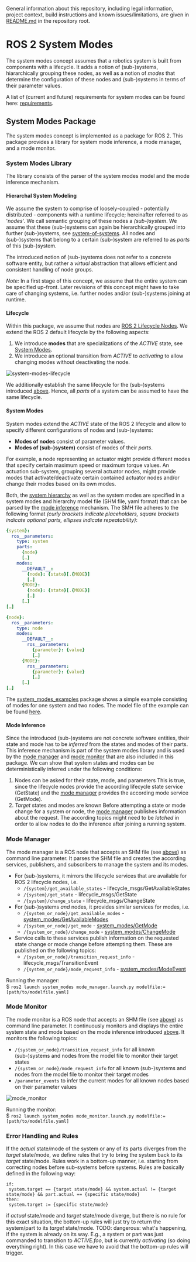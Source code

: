 General information about this repository, including legal information, project context, build instructions and known issues/limitations, are given in [README.md](../README.md) in the repository root.

# ROS 2 System Modes

The system modes concept assumes that a robotics system is built from components with a lifecycle. It adds a notion of (sub-)systems, hiararchically grouping these nodes, as well as a notion of *modes* that determine the configuration of these nodes and (sub-)systems in terms of their parameter values.

A list of (current and future) requirements for system modes can be found here: [requirements](./doc/requirements.md#system-runtime-configuration).

## System Modes Package

The system modes concept is implemented as a package for ROS 2. This package provides a library for system mode inference, a mode manager, and a mode monitor.

### System Modes Library

The library consists of the parser of the system modes model and the mode inference mechanism.

#### Hierarchal System Modeling

We assume the system to comprise of loosely-coupled - potentially distributed - components with a runtime lifecycle; hereinafter referred to as '*nodes*'. We call semantic grouping of these nodes a *(sub-)system*. We assume that these (sub-)systems can again be hierarchically grouped into further (sub-)systems, see [system-of-systems](https://en.wikipedia.org/wiki/System_of_systems). All nodes and (sub-)systems that belong to a certain (sub-)system are referred to as *parts* of this (sub-)system.

The introduced notion of (sub-)systems does not refer to a concrete software entity, but rather a *virtual* abstraction that allows efficient and consistent handling of node groups.

*Note:* In a first stage of this concept, we assume that the entire system can be specified up-front. Later revisions of this concept might have to take care of changing systems, i.e. further nodes and/or (sub-)systems joining at runtime.

#### Lifecycle

Within this package, we assume that nodes are [ROS 2 Lifecycle Nodes](http://design.ros2.org/articles/node_lifecycle.html). We extend the ROS 2 default lifecycle by the following aspects:

1. We introduce **modes** that are specializations of the *ACTIVE* state, see [System Modes](#system-modes).
2. We introduce an optional transition from *ACTIVE* to *activating* to allow changing modes without deactivating the node.

![system-modes-lifecycle](./doc/lifecycle-extended.png "Extended system modes lifecycle")

We additionally establish the same lifecycle for the (sub-)systems introduced [above](#hierarchical-system-modeling). Hence, all *parts* of a system can be assumed to have the same lifecycle.

#### System Modes

System modes extend the *ACTIVE* state of the ROS 2 lifecycle and allow to specify different configurations of nodes and (sub-)systems:

* **Modes of nodes** consist of parameter values.
* **Modes of (sub-)system)** consist of modes of their *parts*.

For example, a node representing an actuator might provide different modes that specify certain maximum speed or maximum torque values. An actuation sub-system, grouping several actuator nodes, might provide modes that activate/deactivate certain contained actuator nodes and/or change their modes based on its own modes.

Both, the [system hierarchy](#hierarchical-system-modeling) as well as the system modes are specified in a system modes and hierarchy model file (SHM file, yaml format) that can be parsed by the [mode inference](#mode-inference) mechanism. The SMH file adheres to the following format *(curly brackets indicate placeholders, square brackets indicate optional parts, ellipses indicate repeatability)*:

```yaml
{system}:
  ros__parameters:
    type: system
    parts:
      {node}
      […]
    modes:
      __DEFAULT__:
        {node}: {state}[.{MODE}]
        […]
      {MODE}:
        {node}: {state}[.{MODE}]
        […]
      […]
[…]

{node}:
  ros__parameters:
    type: node
    modes:
      __DEFAULT__:
        ros__parameters:
          {parameter}: {value}
          […]
      {MODE}:
        ros__parameters:
          {parameter}: {value}
          […]
      […]
[…]
```

The [system_modes_examples](../system_modes_examples/) package shows a simple example consisting of modes for one system and two nodes. The model file of the example can be found [here](../system_modes_examples/example_modes.yaml).

#### Mode Inference

Since the introduced (sub-)systems are not concrete software entities, their state and mode has to be *inferred* from the states and modes of their parts. This inference mechanism is part of the system modes library and is used by the [mode manager](#mode_manager) and [mode monitor](#mode_monitor) that are also included in this package. We can show that system states and modes can be deterministically inferred under the following conditions:

1. Nodes can be asked for their state, mode, and parameters
  This is true, since the lifecycle nodes provide the according lifecycle state service (GetState) and the [mode manager](#mode_manager) provides the according mode service (GetMode).
1. *Target* states and modes are known
  Before attempting a state or mode change for a system or node, the [mode manager](#mode_manager) publishes information about the request.
  The according topics might need to be *latched* in order to allow nodes to do the inference after joining a running system.

### Mode Manager

The mode manager is a ROS node that accepts an SHM file (see [above](#system-modes)) as command line parameter. It parses the SHM file and creates the according services, publishers, and subscribers to manage the system and its modes.

* For (sub-)systems, it mirrors the lifecycle services that are available for ROS 2 lifecycle nodes, i.e.
  * `/{system}/get_available_states` - lifecycle_msgs/GetAvailableStates
  * `/{system}/get_state` - lifecycle_msgs/GetState
  * `/{system}/change_state` - lifecycle_msgs/ChangeState
* For (sub-)systems *and* nodes, it provides similar services for modes, i.e.
  * `/{system_or_node}/get_available_modes` - [system_modes/GetAvailableModes](./srv/GetAvailableModes.srv)
  * `/{system_or_node}/get_mode` - [system_modes/GetMode](./srv/GetMode.srv)
  * `/{system_or_node}/change_mode` - [system_modes/ChangeMode](./srv/ChangeMode.srv)
* Service calls to these services publish information on the requested state change or mode change before attempting them. These are published on the following topics:
  * `/{system_or_node}/transition_request_info` - lifecycle_msgs/TransitionEvent
  * `/{system_or_node}/mode_request_info` - [system_modes/ModeEvent](./msg/ModeEvent.msg)

Running the manager:  
$ `ros2 launch system_modes mode_manager.launch.py modelfile:=[path/to/modelfile.yaml]`

### Mode Monitor

The mode monitor is a ROS node that accepts an SHM file (see [above](#system-modes)) as command line parameter. It continuously monitors and displays the entire system state and mode based on the mode inference introduced [above](#mode-inference). It monitors the following topics:

* `/{system_or_node}/transition_request_info` for all known (sub-)systems and nodes from the model file to monitor their target states
* `/{system_or_node}/mode_request_info` for all known (sub-)systems and nodes from the model file to monitor their target modes
* `/parameter_events` to infer the current modes for all known nodes based on their parameter values

![mode_monitor](../system_modes_examples/doc/screenshot-monitor.png "Screenshot of the mode monitor from system_modes_examples")

Running the monitor:  
$ `ros2 launch system_modes mode_monitor.launch.py modelfile:=[path/to/modelfile.yaml]`

### Error Handling and Rules

If the _actual_ state/mode of the system or any of its parts diverges from the _target_ state/mode, we define rules that try to bring the system back to its _target_ state/mode. Rules work in a bottom-up manner, i.e. starting from correcting nodes before sub-systems before systems. Rules are basically defined in the following way:

```pseudo
if:
 system.target == {target state/mode} && system.actual != {target state/mode} && part.actual == {specific state/mode}
then:
 system.target := {specific state/mode}
```

if _actual_ state/mode and _target_ state/mode diverge, but there is no rule for this exact situation, the bottom-up rules will just try to return the system/part to its _target_ state/mode.
TODO: dangerous: what's happening, if the system is already on its way. E.g., a system or part was just commanded to transition to _ACTIVE.foo_, but is currently _activating_ (so doing everything right). In this case we have to avoid that the bottom-up rules will trigger.
